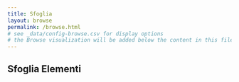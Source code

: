 ```yaml
---
title: Sfoglia
layout: browse
permalink: /browse.html
# see _data/config-browse.csv for display options
# the Browse visualization will be added below the content in this file
---
```


## Sfoglia Elementi
